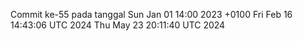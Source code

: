 Commit ke-55 pada tanggal Sun Jan 01 14:00 2023 +0100
Fri Feb 16 14:43:06 UTC 2024
Thu May 23 20:11:40 UTC 2024
